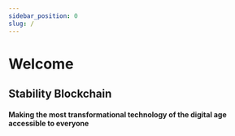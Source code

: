 ```yaml
---
sidebar_position: 0
slug: /
---
```


# Welcome

## Stability Blockchain

#### Making the most transformational technology of the digital age accessible to everyone
